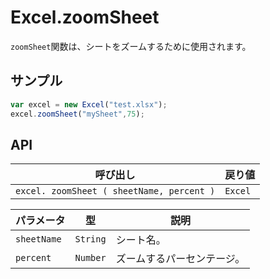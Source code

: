 # Excel.zoomSheet

`zoomSheet`関数は、シートをズームするために使用されます。

## サンプル

```javascript
var excel = new Excel("test.xlsx");
excel.zoomSheet("mySheet",75);
```

## API

| 呼び出し | 戻り値 |
|---|---|
| `excel. zoomSheet ( sheetName, percent )` | `Excel` |

| パラメータ | 型 | 説明 |
|---|---|---|
| `sheetName` | `String` | シート名。 |
| `percent` | `Number` | ズームするパーセンテージ。 |